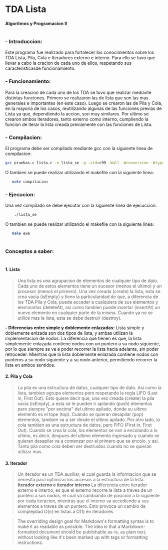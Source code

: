 # TDA Lista
#### Algoritmos y Programacion II
#
#
### - Introduccion:
Este programa fue realizado para fortalecer los conocimientos sobre los TDA Lista, Pila, Cola e Iteradores externo e interno. Para ello se tuvo que llevar a cabo la cracion de cada uno de ellos, respetando sus caracteristicasde funcionamiento.
### - Funcionamiento: 
Para la creacion de cada uno de los TDA se tuvo que realizar mediante distintas funciones. Primero se realizaron las de lista que son las mas generales e importantes (en este caso). Luego se crearon las de Pila y Cola, en la mayoria de los casos, reutilizando algunas de las funciones previas de Lista ya que, dependiendo la accion, son muy similares. Por ultimo se crearon ambos iteradores, tanto externo como interno, cumpliendo la funcion de iterar la lista creada previamente con las funciones de Lista.

### - Compilacion:
 El programa debe ser compilado mediante gcc con la siguiente linea de compilacion:
```sh
gcc pruebas.c lista.c -o lista_se -g -std=c99 -Wall -Wconversion -Wtype-limits -pedantic -Werror -O0
```
O tambien se puede realizar utilizando el makefile con la siguiente linea:
 ```sh     
    make compilacion
``` 

### - Ejecucion:
Una vez compilado se debe ejecutar con la siguiente linea de ejecuccion:
```sh     
    ./lista_se
```
O tambien se puede realizar utilizando el makefile con la siguiente linea:
 ```sh     
    make exe
``` 

#
### Conceptos a saber:
#
#### 1. Lista

>Una lista es una agrupacion de elementos de cualquier tipo de dato. Cada uno de estos elementos tiene un sucesor (menos el ultimo) y un procesor (menos el primero). Una vez creada (create) la lista, esta se crea vacia (isEmpty) y tiene la particularidad de que, a diferencia de los TDA Pila y Cola, puede acceder a cualquiera de sus elementos y eleminarlos (deleteAt), asi como tambien puede insertar (insertAt) un nuevo elemento en cualquier parte de la misma. Cuando ya no se utilice mas la lista, esta se debe destruir (destroy).

**- Diferencias entre simple y doblemente enlazadas:**
    Lista simple y doblemente enlzada son dos tipos de lista, y ambas utilizan la implementacion de nodos. La diferencia que tienen es que, la lista simplemente enlazada contiene nodos con un puntero a su nodo siguiente, por lo que siempre se va a poder recorrer la lista hacia adelante, sin poder retroceder. Mientras que la lista doblemente enlazada contiene nodos con punteros a su nodo siguiente y a su nodo anterior, permitiendo recorrer la lista en ambos sentidos.

#### 2. Pila y Cola
>La pila es una estructura de datos, cualquier tipo de dato. Asi como la lista, tambien agrupa elementos pero respetando la regla LIFO (Last in, First Out). Esto quiere decir que, una vez creada (create) la pila vacia (isEmpty), a esta se le pueden ir apilando (push) elementos pero siempre "por encima" del ultimo apilado, donde su ultimo elemento es el tope (top). Cuando se quieran desapilar (pop) elementos, tambien va a ser desde el ultimo apilado. 
Por otro lado, la cola tambien es una estructura de datos, pero FIFO (First in, First Out). Cuando se crea la cola, los elementos se van a encolando a lo ultimo, es decir, despues del ultimo elemento ingresado y cuando se quieran desapilar va a comenzar por el primero que se encolo, y asi. Tanto pila como cola deben ser destruidos cuando no se quieran utilizar mas.

#### 3. Iterador
>Un iterador es un TDA auxiliar, el cual guarda la informacion que se necesita para optimizar los accesos a la estructura de la lista.
**Iterador externo e iterador interno**
La diferencia entre iterador externo e interno, es que el externo recorre la lista a traves de un puntero a sus nodos, el cual va cambiando de posicion a la siguiente por cada iteracion, mientras que el interno va accediendo a sus elementos a traves de un puntero. Esto provoca un cambio de complejidad O(n) en listas a O(1) en iteradores


> The overriding design goal for Markdown's
> formatting syntax is to make it as readable
> as possible. The idea is that a
> Markdown-formatted document should be
> publishable as-is, as plain text, without
> looking like it's been marked up with tags
> or formatting instructions.
